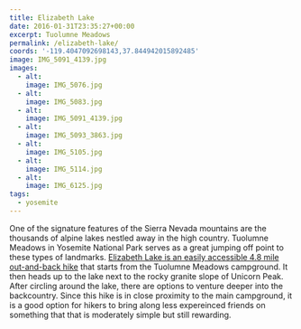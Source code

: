 ```yaml
---
title: Elizabeth Lake
date: 2016-01-31T23:35:27+00:00
excerpt: Tuolumne Meadows
permalink: /elizabeth-lake/
coords: '-119.4047092698143,37.844942015892485'
image: IMG_5091_4139.jpg
images:
  - alt: 
    image: IMG_5076.jpg
  - alt: 
    image: IMG_5083.jpg
  - alt: 
    image: IMG_5091_4139.jpg
  - alt: 
    image: IMG_5093_3863.jpg
  - alt: 
    image: IMG_5105.jpg
  - alt: 
    image: IMG_5114.jpg
  - alt: 
    image: IMG_6125.jpg
tags:
  - yosemite
---
```

One of the signature features of the Sierra Nevada mountains are the thousands of alpine lakes nestled away in the high country. Tuolumne Meadows in Yosemite National Park serves as a great jumping off point to these types of landmarks. <a href="http://www.nps.gov/yose/planyourvisit/tmhikes.htm">Elizabeth Lake is an easily accessible 4.8 mile out-and-back hike</a> that starts from the Tuolumne Meadows campground. It then heads up to the lake next to the rocky granite slope of Unicorn Peak. After circling around the lake, there are options to venture deeper into the backcountry. Since this hike is in close proximity to the main campground, it is a good option for hikers to bring along less expereinced friends on something that that is moderately simple but still rewarding.

